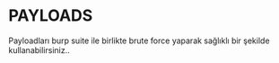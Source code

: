 # PAYLOADS
Payloadları burp suite ile birlikte brute force yaparak sağlıklı bir şekilde kullanabilirsiniz..
